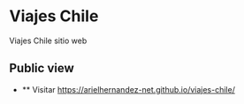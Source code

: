 # Viajes Chile

Viajes Chile sitio web

## Public view

- ** Visitar https://arielhernandez-net.github.io/viajes-chile/
  